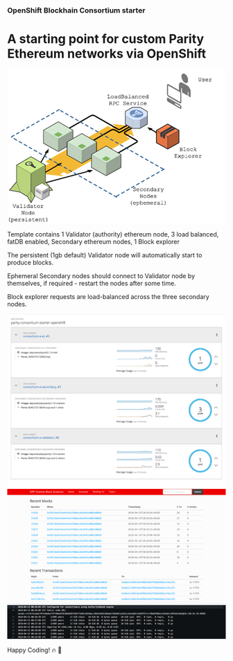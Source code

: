 ### OpenShift Blockhain Consortium starter 

# A starting point for custom Parity Ethereum networks via OpenShift 

![alt text][r4]

Template contains 1 Validator (authority) ethereum node, 3 load balanced, fatDB enabled, Secondary ethereum nodes, 1 Block explorer

The persistent (1gb default) Validator node will automatically start to produce blocks.

Ephemeral Secondary nodes should connect to Validator node by themselves, if required - restart the nodes after some time.

Block explorer requests are load-balanced across the three secondary nodes.

![alt text][r1]
![alt text][r2]
![alt text][r3]

Happy Coding! :fire:          :fire_engine:


[r1]: images/consortium-starter-1.png ""
[r2]: images/consortium-starter-2.png ""
[r3]: images/consortium-starter-3.png ""
[r4]: images/starter-drawio.png ""